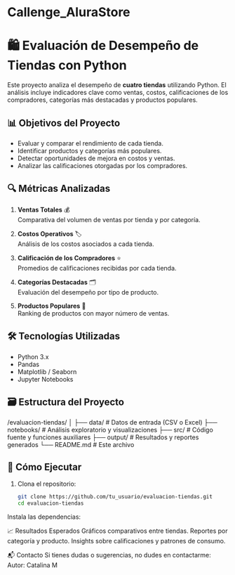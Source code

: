 # Callenge_AluraStore
# 🛍️ Evaluación de Desempeño de Tiendas con Python

Este proyecto analiza el desempeño de **cuatro tiendas** utilizando Python. El análisis incluye indicadores clave como ventas, costos, calificaciones de los compradores, categorías más destacadas y productos populares.

## 📊 Objetivos del Proyecto

- Evaluar y comparar el rendimiento de cada tienda.
- Identificar productos y categorías más populares.
- Detectar oportunidades de mejora en costos y ventas.
- Analizar las calificaciones otorgadas por los compradores.

## 🔍 Métricas Analizadas

1. **Ventas Totales** 💰  
   Comparativa del volumen de ventas por tienda y por categoría.

2. **Costos Operativos** 🏷️  
   Análisis de los costos asociados a cada tienda.

3. **Calificación de los Compradores** ⭐  
   Promedios de calificaciones recibidas por cada tienda.

4. **Categorías Destacadas** 🗂️  
   Evaluación del desempeño por tipo de producto.

5. **Productos Populares** 🛒  
   Ranking de productos con mayor número de ventas.

## 🛠️ Tecnologías Utilizadas

- Python 3.x
- Pandas
- Matplotlib / Seaborn
- Jupyter Notebooks

## 🗃️ Estructura del Proyecto

/evaluacion-tiendas/ │ ├── data/ # Datos de entrada (CSV o Excel) ├── notebooks/ # Análisis exploratorio y visualizaciones ├── src/ # Código fuente y funciones auxiliares ├── output/ # Resultados y reportes generados └── README.md # Este archivo

## 🚀 Cómo Ejecutar

1. Clona el repositorio:
   ```bash
   git clone https://github.com/tu_usuario/evaluacion-tiendas.git
   cd evaluacion-tiendas
Instala las dependencias:

📈 Resultados Esperados
Gráficos comparativos entre tiendas.
Reportes por categoría y producto.
Insights sobre calificaciones y patrones de consumo.

📬 Contacto
Si tienes dudas o sugerencias, no dudes en contactarme:
Autor: Catalina M

